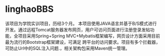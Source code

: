 # linghaoBBS
该项目为学院实训项目，历经3个月。
本项目使用JAVA语言并基于B/S模式进行开发。通过远程Tomcat服务器发布网页，用户可访问页面进行注册登录发帖功
能，全项目采用Spring+Spring MVC+Mybatis框架编写，网页设计方面采用目前最为流行的Bootstrap框架建设，可满足
跨平台的访问要求。项目有多个拦截器，可防止Url中的SQL注入问题.，相关架构包采用Maven统一管理。

